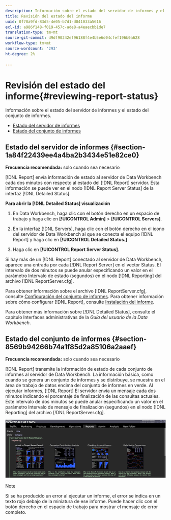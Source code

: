 ```yaml
---
description: Información sobre el estado del servidor de informes y el estado del conjunto de informes.
title: Revisión del estado del informe
uuid: 0f78a9fd-83d5-4e05-b7d1-d841033a5616
exl-id: a986f148-f019-457c-ade8-a4eaecbb1de7
translation-type: tm+mt
source-git-commit: d9df90242ef96188f4e4b5e6d04cfef196b0a628
workflow-type: tm+mt
source-wordcount: '293'
ht-degree: 2%

---
```


# Revisión del estado del informe{#reviewing-report-status}

Información sobre el estado del servidor de informes y el estado del conjunto de informes.

* [Estado del servidor de informes](../../../home/c-rpt-oview/c-admin-rpt/c-rev-rpt-st.md#section-1a84f22439ee4a4ba2b3434e51e82ce0)
* [Estado del conjunto de informes](../../../home/c-rpt-oview/c-admin-rpt/c-rev-rpt-st.md#section-8569b94266b74a1f85d2a85106a2aaef)

## Estado del servidor de informes {#section-1a84f22439ee4a4ba2b3434e51e82ce0}

**Frecuencia recomendada:** solo cuando sea necesario

[!DNL Report] envía información de estado al servidor de Data Workbench cada dos minutos con respecto al estado del  [!DNL Report] servidor. Esta información se puede ver en el nodo [!DNL Report Server Status] de la interfaz [!DNL Detailed Status].

**Para abrir la  [!DNL Detailed Status] visualización**

1. En Data Workbench, haga clic con el botón derecho en un espacio de trabajo y haga clic en **[!UICONTROL Admin]** > **[!UICONTROL Servers]**.

1. En la interfaz [!DNL Servers], haga clic con el botón derecho en el icono del servidor de Data Workbench al que se conecta el equipo [!DNL Report] y haga clic en **[!UICONTROL Detailed Status.]**

1. Haga clic en **[!UICONTROL Report Server Status]**.

Si hay más de un [!DNL Report] conectado al servidor de Data Workbench, aparece una entrada por cada [!DNL Report Server] en el vector Status. El intervalo de dos minutos se puede anular especificando un valor en el parámetro Intervalo de estado (segundos) en el nodo [!DNL Reporting] del archivo [!DNL ReportServer.cfg].

Para obtener información sobre el archivo [!DNL ReportServer.cfg], consulte [Configuración del conjunto de informes](../../../home/c-rpt-oview/c-work-rpt-sets/t-create-rpt-set/t-config-rpt-set/t-config-rpt-set.md#task-cfb2fd0c28bc48c2acdd582fe0d670d0). Para obtener información sobre cómo configurar [!DNL Report], consulte [Instalación del informe](../../../home/c-rpt-oview/c-inst-rpt/c-inst-rpt.md#concept-3b8696a5b7f04ebfaafec7ff55890d91).

Para obtener más información sobre [!DNL Detailed Status], consulte el capítulo Interfaces administrativas de la *Guía del usuario de la Data Workbench*.

## Estado del conjunto de informes {#section-8569b94266b74a1f85d2a85106a2aaef}

**Frecuencia recomendada:** solo cuando sea necesario

[!DNL Report] transmite la información de estado de cada conjunto de informes al servidor de Data Workbench. La información básica, como cuando se genera un conjunto de informes y se distribuye, se muestra en el área de trabajo de datos encima del conjunto de informes en verde. Al ejecutar informes, [!DNL Report] El servidor envía un mensaje cada dos minutos indicando el porcentaje de finalización de las consultas actuales. Este intervalo de dos minutos se puede anular especificando un valor en el parámetro Intervalo de mensaje de finalización (segundos) en el nodo [!DNL Reporting] del archivo [!DNL ReportServer.cfg].

![](assets/report_status.png)

>[!NOTE]
>
>Si se ha producido un error al ejecutar un informe, el error se indica en un texto rojo debajo de la miniatura de ese informe. Puede hacer clic con el botón derecho en el espacio de trabajo para mostrar el mensaje de error completo.
